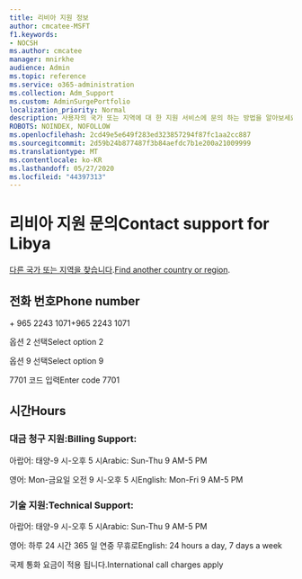 ```yaml
---
title: 리비아 지원 정보
author: cmcatee-MSFT
f1.keywords:
- NOCSH
ms.author: cmcatee
manager: mnirkhe
audience: Admin
ms.topic: reference
ms.service: o365-administration
ms.collection: Adm_Support
ms.custom: AdminSurgePortfolio
localization_priority: Normal
description: 사용자의 국가 또는 지역에 대 한 지원 서비스에 문의 하는 방법을 알아보세요.
ROBOTS: NOINDEX, NOFOLLOW
ms.openlocfilehash: 2cd49e5e649f283ed323857294f87fc1aa2cc887
ms.sourcegitcommit: 2d59b24b877487f3b84aefdc7b1e200a21009999
ms.translationtype: MT
ms.contentlocale: ko-KR
ms.lasthandoff: 05/27/2020
ms.locfileid: "44397313"
---
```

# <a name="contact-support-for-libya"></a><span data-ttu-id="56078-103">리비아 지원 문의</span><span class="sxs-lookup"><span data-stu-id="56078-103">Contact support for Libya</span></span>

<span data-ttu-id="56078-104">[다른 국가 또는 지역을 찾습니다](../contact-support-for-business-products.md).</span><span class="sxs-lookup"><span data-stu-id="56078-104">[Find another country or region](../contact-support-for-business-products.md).</span></span>

## <a name="phone-number"></a><span data-ttu-id="56078-105">전화 번호</span><span class="sxs-lookup"><span data-stu-id="56078-105">Phone number</span></span>
<span data-ttu-id="56078-106">+ 965 2243 1071</span><span class="sxs-lookup"><span data-stu-id="56078-106">+965 2243 1071</span></span>

<span data-ttu-id="56078-107">옵션 2 선택</span><span class="sxs-lookup"><span data-stu-id="56078-107">Select option 2</span></span>

<span data-ttu-id="56078-108">옵션 9 선택</span><span class="sxs-lookup"><span data-stu-id="56078-108">Select option 9</span></span>

<span data-ttu-id="56078-109">7701 코드 입력</span><span class="sxs-lookup"><span data-stu-id="56078-109">Enter code 7701</span></span>

## <a name="hours"></a><span data-ttu-id="56078-110">시간</span><span class="sxs-lookup"><span data-stu-id="56078-110">Hours</span></span>
### <a name="billing-support"></a><span data-ttu-id="56078-111">대금 청구 지원:</span><span class="sxs-lookup"><span data-stu-id="56078-111">Billing Support:</span></span>

<span data-ttu-id="56078-112">아랍어: 태양-9 시-오후 5 시</span><span class="sxs-lookup"><span data-stu-id="56078-112">Arabic: Sun-Thu 9 AM-5 PM</span></span>

<span data-ttu-id="56078-113">영어: Mon-금요일 오전 9 시-오후 5 시</span><span class="sxs-lookup"><span data-stu-id="56078-113">English: Mon-Fri 9 AM-5 PM</span></span>

### <a name="technical-support"></a><span data-ttu-id="56078-114">기술 지원:</span><span class="sxs-lookup"><span data-stu-id="56078-114">Technical Support:</span></span>

<span data-ttu-id="56078-115">아랍어: 태양-9 시-오후 5 시</span><span class="sxs-lookup"><span data-stu-id="56078-115">Arabic: Sun-Thu 9 AM-5 PM</span></span>

<span data-ttu-id="56078-116">영어: 하루 24 시간 365 일 연중 무휴로</span><span class="sxs-lookup"><span data-stu-id="56078-116">English: 24 hours a day, 7 days a week</span></span>

<span data-ttu-id="56078-117">국제 통화 요금이 적용 됩니다.</span><span class="sxs-lookup"><span data-stu-id="56078-117">International call charges apply</span></span>
